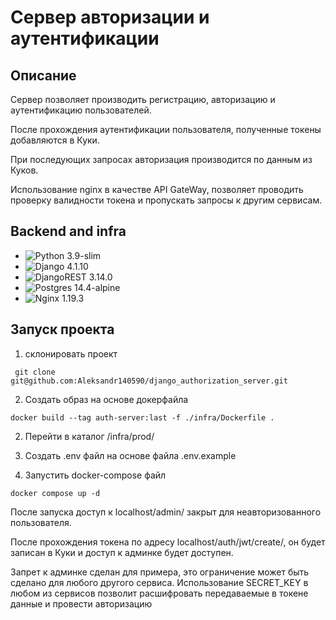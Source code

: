# Сервер авторизации и аутентификации

## Описание

Сервер позволяет производить регистрацию, авторизацию и аутентификацию пользователей.

После прохождения аутентификации пользователя, полученные токены добавляются в Куки.

При последующих запросах авторизация производится по данным из Куков.

Использование nginx в качестве API GateWay, позволяет проводить проверку валидности токена и пропускать запросы к другим сервисам.

## **Backend and infra**

- ![Python](https://img.shields.io/badge/python-3670A0?style=for-the-badge&logo=python&logoColor=ffdd54) 3.9-slim
- ![Django](https://img.shields.io/badge/django-%23092E20.svg?style=for-the-badge&logo=django&logoColor=white) 4.1.10
- ![DjangoREST](https://img.shields.io/badge/DJANGO-REST-ff1709?style=for-the-badge&logo=django&logoColor=white&color=ff1709&labelColor=gray) 3.14.0
- ![Postgres](https://img.shields.io/badge/postgres-%23316192.svg?style=for-the-badge&logo=postgresql&logoColor=white) 14.4-alpine
- ![Nginx](https://img.shields.io/badge/nginx-%23009639.svg?style=for-the-badge&logo=nginx&logoColor=white) 1.19.3

## Запуск проекта

1. склонировать проект
```
 git clone git@github.com:Aleksandr140590/django_authorization_server.git
```

2. Создать образ на основе докерфайла
```
docker build --tag auth-server:last -f ./infra/Dockerfile .
```
2. Перейти в каталог /infra/prod/

3. Создать .env файл на основе файла .env.example

4. Запустить docker-compose файл
```
docker compose up -d
```

После запуска доступ к localhost/admin/ закрыт для неавторизованного пользователя.

После прохождения токена по адресу localhost/auth/jwt/create/, он будет записан в Куки и доступ к админке будет доступен.

Запрет к админке сделан для примера, это ограничение может быть сделано для любого другого сервиса.
Использование SECRET_KEY в любом из сервисов позволит расшифровать передаваемые в токене данные и провести авторизацию
